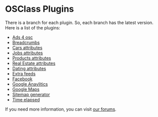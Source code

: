 OSClass Plugins
==============

There is a branch for each plugin. So, each branch has the latest version. Here is a list of the plugins:

- [Ads 4 osc](https://github.com/osclass/osclass-plugins/tree/ads4osc)
- [Breadcrumbs](https://github.com/osclass/osclass-plugins/tree/breadcrumbs)
- [Cars attributes](https://github.com/osclass/osclass-plugins/tree/cars_attributes)
- [Jobs attributes](https://github.com/osclass/osclass-plugins/tree/jobs_attributes)
- [Products attributes](https://github.com/osclass/osclass-plugins/tree/products_attributes)
- [Real Estate attributes](https://github.com/osclass/osclass-plugins/tree/realstate_attributes)
- [Dating attributes](https://github.com/osclass/osclass-plugins/tree/dating_attributes)
- [Extra feeds](https://github.com/osclass/osclass-plugins/tree/extra_feeds)
- [Facebook](https://github.com/osclass/osclass-plugins/tree/facebook)
- [Google Anaylitics](https://github.com/osclass/osclass-plugins/tree/google_analytics)
- [Google Maps](https://github.com/osclass/osclass-plugins/tree/google_maps)
- [Sitemap generator](https://github.com/osclass/osclass-plugins/tree/sitemap_generator)
- [Time elapsed](https://github.com/osclass/osclass-plugins/tree/time_elapsed)

If you need more information, you can visit [our forums](http://forums.osclass.org/).